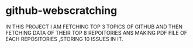 # github-webscratching
IN THIS PROJECT I AM FETCHING TOP 3 TOPICS OF GITHUB AND THEN FETCHING DATA OF THEIR TOP 8 REPOITORIES ANS MAKING PDF FILE OF EACH REPOSITORIES ,STORING 10 ISSUES IN IT. 
